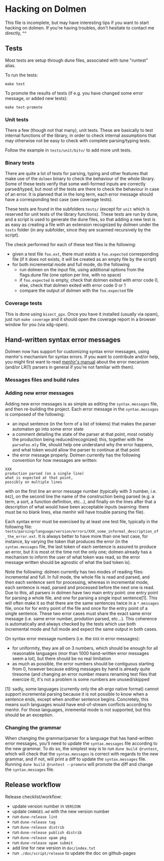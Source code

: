 # Hacking on Dolmen

This file is incomplete, but may have interesting tips if you want to start
hacking on dolmen. If you're having troubles, don't hesitate to contact me
directly, ^^


## Tests

Most tests are setup through dune files, associated with tune "runtest" alias.

To run the tests:
```
make test
```

To promote the results of tests (if e.g. you have changed some error message,
or added new tests):
```
make test-promote
```


### Unit tests

There a few (though not that many), unit tests. These are basically to test
internal functions of the library, in order to check internal assumptions
that may otherwise not be easy to check with complete parsing/typing tests.

Follow the example in `tests/unit/bitv/` to add more unit tests.


### Binary tests

There are quite a lot of tests for parsing, typing and other features that make
use of the `dolmen` binary to check the behaviour of the whole library. Some of
these tests verify that some well-formed inputs are correctly parsed/typed, but
most of the tests are there to check the behaviour in case of an error.  It is
planned that in the long term, each error message should have a corresponding
test case (see coverage tests).

These tests are found in the subfolders `tests/` (except for `unit` which
is reserved for unit tests of the library functions). These tests are run by
dune, and a script is used to generate the dune files, so that adding a new
test is as easy as creating a file with an extension recognized by dolmen
under the `tests` folder (in any subfolder, since they are scanned recursively
by the script).

The check performed for each of these test files is the following:
- given a test file `foo.ext`, there must exists a `foo.expected` corresponding
  file (if it does not exists, it will be created as an empty file by the
  script)
- for both incremental mode and full mode, do the following
  + run dolmen on the input file, using additional options from the flags.dune
    file (one option per line, with no space)
  + if `foo.expected` is empty, check that dolmen exited with error code 0,
    else, check that dolmen exited with error code 0 or 1
  + compare the output of dolmen with the `foo.expected` file

### Coverage tests

This is done using `bisect_ppx`. Once you have it installed (usually via opam),
just run `make coverage` and it should open the coverage report in a browser
window for you (via xdg-open).


## Hand-written syntax error messages

Dolmen now has support for customizing syntax error messages, using menhir's
mechanism for syntax errors. If you want to contribute and/or help, you might
first want to read [menhir's
manual](http://cambium.inria.fr/~fpottier/menhir/manual.html#sec67) about the
error mecanism (and/or LR(1) parsers in general if you're not familiar with
them).

### Messages files and build rules

### Adding new error messages

Adding new error messages is as simple as editing the `syntax.messages`
file, and then re-building the project. Each error message in the
`syntax.messages` is composed of the following:
- an input sentence (in the form of a list of tokens) that makes the parser
  automaton go into some error state
- a comment detailing the state of the parser at that point, most notably
  the production being reduced/recognized; this, together with the `parseFoo.mly`
  file, should help one understand why the error happens, and what token would
  allow the parser to continue at that point
- the error message properly. Dolmen currently has the following convention for how
  messages are written:
```
XXX
production parsed (on a single line)
what is expected at that point,
possibly on multiple lines
```
  with on the first line an error message number (typically with 3 number, i.e. `042`),
  on the second line the name of the construction being parsed (e.g. a term, a sort,
  a function definition, etc...), and finally on the lines after that a description
  of what would have been acceptable inputs (warning: there must be no blank lines,
  else menhir will have trouble parsing the file).

Each syntax error must be exercised by at least one test file, typically in the
following file:
`tests/parsing/language/version/errors/XXX_some_informal_description_of_the_error.ext`.
It is always better to have more than one test case, for instance, by varying the token
that produces the error (in the `syntax.messages` file, the last token of each sentence
is assured to produce an error, but it is most ot the time not the only one; dolmen already
has a mechanism to inform the user of what token was read, so the error message written
should be agnostic of what the bad token is).

Note the following: dolmen currently has two modes of reading files: incremental and full.
In full mode, the whole file is read and parsed, and then each sentence sent for processing,
whereas in incremental mode, each sentence is read, parsed and processed before the next one
is read. Due to this, all parsers in dolmen have two main entry point: one entry point for
parsing a whole file, and one for parsing a single input sentence[1]. This will often
make it so that there are the same sentences twice in a `*.messages` file, once for
for entry point of the file and once for the entry point of a single sentence. These
two error cases must share the exact same error message (i.e. same error number, prodution
parsed, etc...). This coherence is automatically and always checked by the tests which use
both incremental mode and full mode and expect the same output in both cases.

On syntax error message numbers (i.e. the `XXX` in error messages):
- for uniformity, they are all on 3 numbers, which should be enough for all reasonable languages
  (mor than 1000 hand-written error messages seem a lot), but there should be no real limitation
- as much as possible, the error numbers should be contiguous starting from 0, however
  because editing messages by hand is already quite tiresome (and changing an error number
  means renaming test files that exercize it), it's not a problem is some numbers
  are unused/skipped

[1]: sadly, some languages (currently only the alt-ergo native format) cannot support
     incremental parsing because it is not possible to know when a sentence ends, except
     when another sentence begins. Concretely, this means such languages would have
     end-of-stream conflicts according to menhir. For those languages, inremental mode
     is not supported, but this should be an exception.

### Changing the grammar

When changing the grammar/parser for a language that has hand-written error
messages, you'll need to update the `syntax.messages` file according to the new
grammar. To do so, the simplest way is to run `dune build @runtest`, which will
check that the `syntax.messages` is correct with regards to the new grammar,
and if not, will print a diff to update the `syntax.messages` file. Running
`dune build @runtest --promote` will promote the diff and change the
`syntax.messages` file.


## Release workflow

Release checklist/workflow:

- update version number in `VERSION`
- update `CHANGES.md` with the new version number
- run `dune-release lint`
- run `dune-release tag`
- run `dune-release distrib`
- run `dune-release publish distrib`
- run `dune-release opam pkg`
- run `dune-release opam submit`
- add line for new version in `doc/index.txt`
- run `./doc/script/release` to update the doc on github-pages

